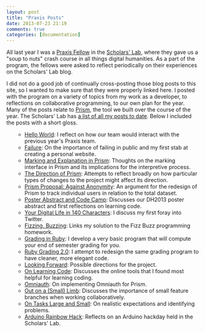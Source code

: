 ```yaml
---
layout: post
title: "Praxis Posts"
date: 2013-07-23 21:19
comments: true
categories: [documentation]
---
```

All last year I was a <a href="http://praxis.scholarslab.org/">Praxis Fellow</a> in the <a href="http://scholarslab.org/">Scholars' Lab</a>, where they gave us a "soup to nuts" crash course in all things digital humanities. As a part of the program, the fellows were asked to reflect periodically on their experiences on the Scholars' Lab blog.

I did not do a good job of continually cross-posting those blog posts to this site, so I wanted to make sure that they were properly linked here. I posted with the program on a variety of topics from my work as a developer, to reflections on collaborative programming, to our own plan for the year. Many of the posts relate to <a href="http://prism.scholarslab.org">Prism</a>, the tool we built over the course of the year. The Scholars' Lab has <a href="http://scholarslab.org/people/brandon-walsh/">a list of all my posts to date</a>. Below I included the posts with a short gloss.
<ol>
<ul>
<li><a href="http://scholarslab.org/grad-student-research/hello-world/">Hello World</a>: I reflect on how our team would interact with the previous year's Praxis team.</li>  
<li><a href="http://scholarslab.org/grad-student-research/failure/">Failure</a>: On the importance of failing in public and my first stab at creating a personal website.</li>  
<li><a href="http://scholarslab.org/grad-student-research/marking-and-explanation-in-prism-2/">Marking and Explanation in Prism</a>: Thoughts on the marking interface in Prism and its implications for the interpretive process.</li>
<li><a href="http://scholarslab.org/grad-student-research/the-direction-of-prism/">The Direction of Prism</a>: Attempts to reflect broadly on how particular types of changes to the project might affect its direction.</li>  
<li><a href="http://scholarslab.org/grad-student-research/prism-proposal-against-anonymity/">Prism Proposal: Against Anonymity</a>: An argument for the redesign of Prism to track individual users in relation to the total dataset.</li>  
<li><a href="http://scholarslab.org/grad-student-research/poster-abstract-and-code-camp/">Poster Abstract and Code Camp</a>: Discusses our DH2013 poster abstract and first reflections on learning code.</li>  
<li><a href="http://scholarslab.org/grad-student-research/your-digital-life-in-140-characters/">Your Digital Life in 140 Characters</a>: I discuss my first foray into Twitter.</li>  
<li><a href="http://scholarslab.org/grad-student-research/fizzing-buzzing/">Fizzing, Buzzing</a>: Links my solution to the Fizz Buzz programming homework.</li>  
<li><a href="http://scholarslab.org/grad-student-research/grading-in-ruby/">Grading in Ruby</a>: I develop a very basic program that will compute your end of semester grading for you.</li>  
<li><a href="http://scholarslab.org/grad-student-research/ruby-grading-2-0/">Ruby Grading 2.0</a>: I attempt to redesign the same grading program to have cleaner, more elegant code.</li>  
<li><a href="http://scholarslab.org/grad-student-research/looking-forward/">Looking Forward</a>: Possible directions for the project.  </li>
<li><a href="http://scholarslab.org/grad-student-research/on-learning-code/">On Learning Code</a>: Discusses the online tools that I found most helpful for learning coding.</li>  
<li><a href="http://scholarslab.org/grad-student-research/omniauth/">Omniauth</a>: On implementing Omniauth for Prism.</li>  
<li><a href="http://scholarslab.org/grad-student-research/out-on-a-small-limb/">Out on a (Small) Limb</a>: Discusses the importance of small feature branches when working collaboratively.</li>  
<li><a href="http://scholarslab.org/grad-student-research/on-tasks-large-and-small/">On Tasks Large and Small</a>: On realistic expectations and identifying problems.</li>  
<li><a href="http://scholarslab.org/experimental-humanities/arduino-rainbow-hack/">Arduino Rainbow Hack</a>: Reflects on an Arduino hackday held in the Scholars' Lab.</li>
</ul>
</ol>
